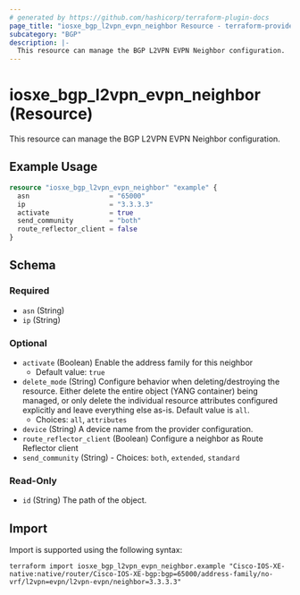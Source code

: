 ```yaml
---
# generated by https://github.com/hashicorp/terraform-plugin-docs
page_title: "iosxe_bgp_l2vpn_evpn_neighbor Resource - terraform-provider-iosxe"
subcategory: "BGP"
description: |-
  This resource can manage the BGP L2VPN EVPN Neighbor configuration.
---
```


# iosxe_bgp_l2vpn_evpn_neighbor (Resource)

This resource can manage the BGP L2VPN EVPN Neighbor configuration.

## Example Usage

```terraform
resource "iosxe_bgp_l2vpn_evpn_neighbor" "example" {
  asn                    = "65000"
  ip                     = "3.3.3.3"
  activate               = true
  send_community         = "both"
  route_reflector_client = false
}
```

<!-- schema generated by tfplugindocs -->
## Schema

### Required

- `asn` (String)
- `ip` (String)

### Optional

- `activate` (Boolean) Enable the address family for this neighbor
  - Default value: `true`
- `delete_mode` (String) Configure behavior when deleting/destroying the resource. Either delete the entire object (YANG container) being managed, or only delete the individual resource attributes configured explicitly and leave everything else as-is. Default value is `all`.
  - Choices: `all`, `attributes`
- `device` (String) A device name from the provider configuration.
- `route_reflector_client` (Boolean) Configure a neighbor as Route Reflector client
- `send_community` (String) - Choices: `both`, `extended`, `standard`

### Read-Only

- `id` (String) The path of the object.

## Import

Import is supported using the following syntax:

```shell
terraform import iosxe_bgp_l2vpn_evpn_neighbor.example "Cisco-IOS-XE-native:native/router/Cisco-IOS-XE-bgp:bgp=65000/address-family/no-vrf/l2vpn=evpn/l2vpn-evpn/neighbor=3.3.3.3"
```
